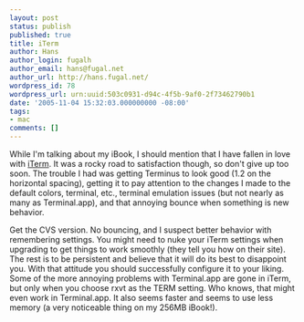```yaml
---
layout: post
status: publish
published: true
title: iTerm
author: Hans
author_login: fugalh
author_email: hans@fugal.net
author_url: http://hans.fugal.net/
wordpress_id: 78
wordpress_url: urn:uuid:503c0931-d94c-4f5b-9af0-2f73462790b1
date: '2005-11-04 15:32:03.000000000 -08:00'
tags:
- mac
comments: []
---
```

<p>While I'm talking about my iBook, I should mention that I have fallen in love with <a href="http://iterm.sf.net">iTerm</a>. It was a rocky road to satisfaction though, so don't give up too soon. The trouble I had was getting Terminus to look good (1.2 on the horizontal spacing), getting it to pay attention to the changes I made to the default colors, terminal, etc., terminal emulation issues (but not nearly as many as Terminal.app), and that annoying bounce when something is new behavior.</p>

<p>Get the CVS version. No bouncing, and I suspect better behavior with
remembering settings. You might need to nuke your iTerm settings when upgrading
to get things to work smoothly (they tell you how on their site). The rest is
to be persistent and believe that it will do its best to disappoint you. With
that attitude you should successfully configure it to your liking. Some of the
more annoying problems with Terminal.app are gone in iTerm, but only when you
choose rxvt as the TERM setting. Who knows, that might even work in
Terminal.app. It also seems faster and seems to use less memory (a very
noticeable thing on my 256MB iBook!).</p>
